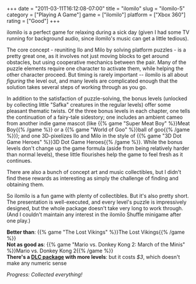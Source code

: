 +++
date = "2011-03-11T16:12:08-07:00"
title = "ilomilo"
slug = "ilomilo-5"
category = ["Playing A Game"]
game = ["ilomilo"]
platform = ["Xbox 360"]
rating = ["Good"]
+++

ilomilo is a perfect game for relaxing during a sick day (given I had some TV running for background audio, since ilomilo's music can get a little tedious).

The core concept - reuniting Ilo and Milo by solving platform puzzles - is a pretty great one, as it involves not just moving blocks to get around obstacles, but using cooperative mechanics between the pair.  Many of the puzzle elements require one character to activate them, while helping the other character proceed.  But timing is rarely important -- ilomilo is all about <i>figuring</i> the level out, and many levels are complicated enough that the solution takes several steps of working through as you go.

In addition to the satisfaction of puzzle-solving, the bonus levels (unlocked by collecting little "Safka" creatures in the regular levels) offer some pleasant thematic twists.  Of the three bonus levels in each chapter, one tells the continuation of a fairy-tale sidestory; one includes an ambient cameo from another indie game mascot (like {{% game "Super Meat Boy" %}}Meat Boy{{% /game %}} or a {{% game "World of Goo" %}}ball of goo{{% /game %}}); and one 3D-pixelizes Ilo and Milo in the style of {{% game "3D Dot Game Heroes" %}}3D Dot Game Heroes{{% /game %}}.  While the bonus levels don't change up the game formula (aside from being relatively harder than normal levels), these little flourishes help the game to feel fresh as it continues.

There are also a bunch of concept art and music collectibles, but I didn't find these rewards as interesting as simply the challenge of finding and obtaining them.

So ilomilo is a fun game with plenty of collectibles.  But it's also pretty short.  The presentation is well-executed, and every level's puzzle is impressively designed, but the whole package doesn't take very long to work through.  (And I couldn't maintain any interest in the ilomilo Shuffle minigame after one play.)

<b>Better than</b>: {{% game "The Lost Vikings" %}}The Lost Vikings{{% /game %}}  
<b>Not as good as</b>: {{% game "Mario vs. Donkey Kong 2: March of the Minis" %}}Mario vs. Donkey Kong 2{{% /game %}}  
<b>There's a <a href="http://marketplace.xbox.com/en-US/Product/Autumn-Tale/93a71368-2b48-48cc-a864-13b2867a36ea">DLC package</a> with more levels</b>: but it costs <i>$3</i>, which doesn't make any numeric sense

<i>Progress: Collected everything!</i>